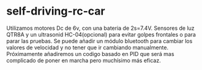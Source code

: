 # self-driving-rc-car
Utilizamos motores Dc de 6v, con una bateria de 2s=7.4V.
Sensores de luz QTR8A y un ultrasonid HC-04(opcional) para evitar golpes frontales o para parar las pruebas.
Se puede añadir un módulo bluetooth para cambiar los valores de velocidad y no tener que ir cambiando manualmente.
Próximamente añadiremos un codigo basado en PID que será mas complicado de poner en marcha pero muchísimo más eficaz.
